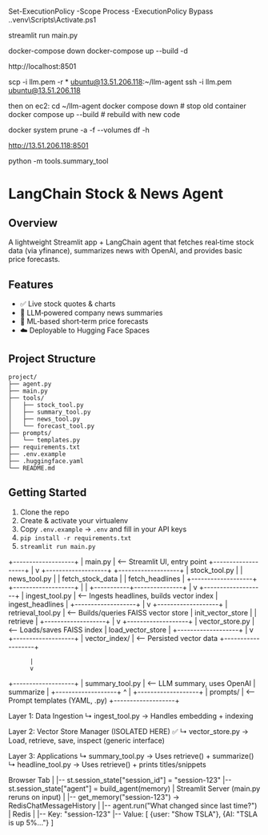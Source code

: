 #####
Set-ExecutionPolicy -Scope Process -ExecutionPolicy Bypass
.\.venv\Scripts\Activate.ps1

streamlit run main.py

docker-compose down
docker-compose up --build -d

http://localhost:8501

scp -i llm.pem -r * ubuntu@13.51.206.118:~/llm-agent
ssh -i llm.pem ubuntu@13.51.206.118

then on ec2: 
cd ~/llm-agent
docker compose down        # stop old container
docker compose up --build  # rebuild with new code

docker system prune -a -f --volumes
df -h




http://13.51.206.118:8501


python -m tools.summary_tool 

# LangChain Stock & News Agent

## Overview
A lightweight Streamlit app + LangChain agent that fetches real‑time stock data (via yfinance), summarizes news with OpenAI, and provides basic price forecasts.

## Features
- ✅ Live stock quotes & charts
- 🧠 LLM‑powered company news summaries
- 🔮 ML‑based short‑term price forecasts
- ☁️ Deployable to Hugging Face Spaces

## Project Structure
```text
project/
├── agent.py
├── main.py
├── tools/
│   ├── stock_tool.py   
│   ├── summary_tool.py
│   ├── news_tool.py
│   └── forecast_tool.py
├── prompts/
│   └── templates.py
├── requirements.txt
├── .env.example
├── .huggingface.yaml
└── README.md
```

## Getting Started
1. Clone the repo
2. Create & activate your virtualenv
3. Copy `.env.example` → `.env` and fill in your API keys
4. `pip install -r requirements.txt`
5. `streamlit run main.py`

+-------------------+
|    main.py        |  <-- Streamlit UI, entry point
+-------------------+
          |
          v
+-------------------+         +-------------------+
| stock_tool.py     |         | news_tool.py      |
| fetch_stock_data  |         | fetch_headlines   |
+-------------------+         +-------------------+
          |                           |
          +-----------+---------------+
                      |
                      v
             +-------------------+
             | ingest_tool.py    |  <-- Ingests headlines, builds vector index
             | ingest_headlines  |
             +-------------------+
                      |
                      v
             +-------------------+
             | retrieval_tool.py |  <-- Builds/queries FAISS vector store
             | init_vector_store |
             | retrieve          |
             +-------------------+
                      |
                      v
             +-------------------+
             | vector_store.py   |  <-- Loads/saves FAISS index
             | load_vector_store |
             +-------------------+
                      |
                      v
             +-------------------+
             | vector_index/     |  <-- Persisted vector data
             +-------------------+

          |
          v
+-------------------+
| summary_tool.py   |  <-- LLM summary, uses OpenAI
| summarize         |
+-------------------+
          ^
          |
+-------------------+
| prompts/          |  <-- Prompt templates (YAML, .py)
+-------------------+

Layer 1: Data Ingestion
  ↳ ingest_tool.py         → Handles embedding + indexing

Layer 2: Vector Store Manager (ISOLATED HERE) ✅
  ↳ vector_store.py        → Load, retrieve, save, inspect (generic interface)

Layer 3: Applications
  ↳ summary_tool.py        → Uses retrieve() + summarize()
  ↳ headline_tool.py       → Uses retrieve() + prints titles/snippets


Browser Tab
  |
  |-- st.session_state["session_id"] = "session-123"
  |-- st.session_state["agent"] = build_agent(memory)
  |
Streamlit Server (main.py reruns on input)
  |
  |-- get_memory("session-123") → RedisChatMessageHistory
  |
  |-- agent.run("What changed since last time?")
  |
Redis
  |
  |-- Key: "session-123"
  |-- Value: [ {user: "Show TSLA"}, {AI: "TSLA is up 5%..."} ]
